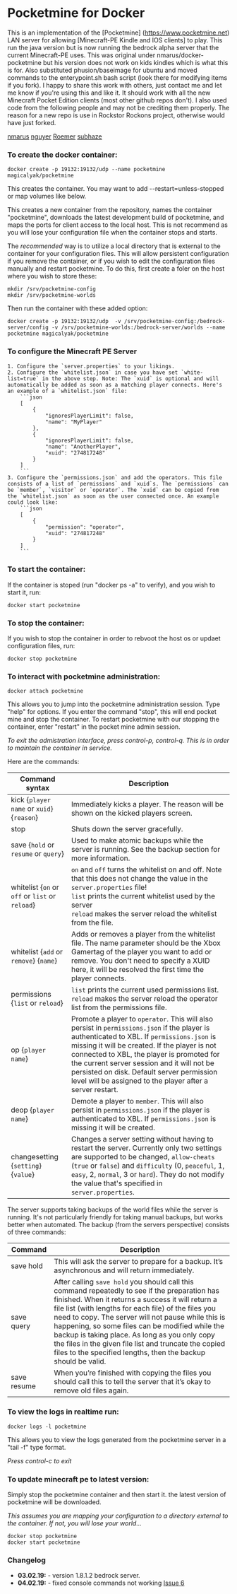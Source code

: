 # Pocketmine for Docker

This is an implementation of the [Pocketmine] (https://www.pocketmine.net) LAN server for allowing [Minecraft-PE Kindle and IOS clients] to play. This run the java version but is now running the bedrock alpha server that the current Minecraft-PE uses. 
This was original under nmarus/docker-pocketmine but his version does not work on kids kindles which is what this is for. Also substituted phusion/baseimage for ubuntu and moved commands to the enterypoint.sh bash script (look there for modifying items if you fork). I happy to share this work with others, just contact me and let me know if you're using this and like it.  It should work with all the new Minecraft Pocket Edition clients (most other github repos don't).
I also used code from the following people and may not be crediting them properly.  The reason for a new repo is use in Rockstor Rockons project, otherwise would have just forked.

[nmarus](https://github.com/nmarus/docker-pocketmine)
[nguyer](https://github.com/nguyer/bedrock-server)
[Roemer](https://github.com/Roemer/bedrock-server)
[subhaze](https://github.com/subhaze/bedrock-server)

### To create the docker container:

    docker create -p 19132:19132/udp --name pocketmine magicalyak/pocketmine

This creates the container.  You may want to add --restart=unless-stopped or map volumes like below.

This creates a new container from the repository, names the container "pocketmine", downloads the latest development build of pocketmine, and maps the ports for client access to the local host. This is not recommend as you will lose your configuration file when the container stops and starts. 
    
The *recommended* way is to utilize a local directory that is external to the container for your configuration files. This will allow persistent configuration if you remove the container, or if you wish to edit the configuration files manually and restart pocketmine. To do this, first create a foler on the host where you wish to store these:

    mkdir /srv/pocketmine-config
    mkdir /srv/pocketmine-worlds
    
Then run the container with these added option:

    docker create -p 19132:19132/udp  -v /srv/pocketmine-config:/bedrock-server/config -v /srv/pocketmine-worlds:/bedrock-server/worlds --name pocketmine magicalyak/pocketmine

### To configure the Minecraft PE Server

    1. Configure the `server.properties` to your likings.
    2. Configure the `whitelist.json` in case you have set `white-list=true` in the above step. Note: The `xuid` is optional and will automatically be added as soon as a matching player connects. Here's an example of a `whitelist.json` file:
        ```json
        [
            {
                "ignoresPlayerLimit": false,
                "name": "MyPlayer"
            },
            {
                "ignoresPlayerLimit": false,
                "name": "AnotherPlayer",
                "xuid": "274817248"
            }
        ]
        ```
    3. Configure the `permissions.json` and add the operators. This file consists of a list of `permissions` and `xuid`s. The `permissions` can be `member`, `visitor` or `operator`. The `xuid` can be copied from the `whitelist.json` as soon as the user connected once. An example could look like:
        ```json
        [
            {
                "permission": "operator",
                "xuid": "274817248"
            }
        ]
        ```

### To start the container:
If the container is stoped (run "docker ps -a" to verify), and you wish to start it, run: 

    docker start pocketmine

### To stop the container:
If you wish to stop the container in order to rebvoot the host os or updaet configuration files, run:

    docker stop pocketmine

### To interact with pocketmine administration:

    docker attach pocketmine
    
This allows you to jump into the pocketmine administration session. Type "help" for options. If you enter the command "stop", this will end pocket mine and stop the container. To restart pocketmine with our stopping the container, enter "restart" in the pocket mine admin session.
    
*To exit the admistration interface, press control-p, control-q. This is in order to maintain the container in service.*

Here are the commands:

| Command syntax | Description |
| -------------- | ----------- |
| kick {`player name` or `xuid`} {`reason`} | Immediately kicks a player. The reason will be shown on the kicked players screen. |
| stop | Shuts down the server gracefully. |
| save {`hold` or `resume` or `query`} | Used to make atomic backups while the server is running. See the backup section for more information. |
| whitelist {`on` or `off` or `list` or `reload`} | `on` and `off` turns the whitelist on and off. Note that this does not change the value in the `server.properties` file!<br />`list` prints the current whitelist used by the server<br />`reload` makes the server reload the whitelist from the file.
| whitelist {`add` or `remove`} {`name`} | Adds or removes a player from the whitelist file. The name parameter should be the Xbox Gamertag of the player you want to add or remove. You don't need to specify a XUID here, it will be resolved the first time the player connects. |
| permissions {`list` or `reload`} | `list` prints the current used permissions list.<br />`reload` makes the server reload the operator list from the permissions file. |
| op {`player name`} | Promote a player to `operator`. This will also persist in `permissions.json` if the player is authenticated to XBL. If `permissions.json` is missing it will be created. If the player is not connected to XBL, the player is promoted for the current server session and it will not be persisted on disk. Default server permission level will be assigned to the player after a server restart. |
| deop {`player name`} | Demote a player to `member`. This will also persist in `permissions.json` if the player is authenticated to XBL. If `permissions.json` is missing it will be created. |
| changesetting {`setting`} {`value`} | Changes a server setting without having to restart the server. Currently only two settings are supported to be changed, `allow-cheats` (`true` or `false`) and `difficulty` (0, `peaceful`, 1, `easy`, 2, `normal`, 3 or `hard`). They do not modify the value that's specified in `server.properties`. |

The server supports taking backups of the world files while the server is running. It's not particularly friendly for taking manual backups, but works better when automated. The backup (from the servers perspective) consists of three commands:

| Command | Description |
| ------- | ----------- |
| save hold | This will ask the server to prepare for a backup. It’s asynchronous and will return immediately. |
| save query | After calling `save hold` you should call this command repeatedly to see if the preparation has finished. When it returns a success it will return a file list (with lengths for each file) of the files you need to copy. The server will not pause while this is happening, so some files can be modified while the backup is taking place. As long as you only copy the files in the given file list and truncate the copied files to the specified lengths, then the backup should be valid. |
| save resume | When you’re finished with copying the files you should call this to tell the server that it’s okay to remove old files again. |

### To view the logs in realtime run:

    docker logs -l pocketmine
    
This allows you to view the logs generated from the pocketmine server in a "tail -f" type format. 
    
*Press control-c to exit*

### To update minecraft pe to latest version:
Simply stop the pocketmine container and then start it. the latest version of pocketmine will be downloaded. 

*This assumes you are mapping your configuration to a directory external to the container. If not, you will lose your world...*

    docker stop pocketmine
    docker start pocketmine

### Changelog

* **03.02.19:** - version 1.8.1.2 bedrock server.
* **04.02.19:** - fixed console commands not working [Issue 6](https://github.com/magicalyak/pocketmine/issues/6)
